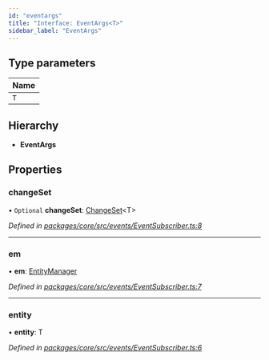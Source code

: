 ```yaml
---
id: "eventargs"
title: "Interface: EventArgs<T>"
sidebar_label: "EventArgs"
---
```


## Type parameters

Name |
------ |
`T` |

## Hierarchy

* **EventArgs**

## Properties

### changeSet

• `Optional` **changeSet**: [ChangeSet](../classes/changeset.md)&#60;T>

*Defined in [packages/core/src/events/EventSubscriber.ts:8](https://github.com/mikro-orm/mikro-orm/blob/18b580bb42/packages/core/src/events/EventSubscriber.ts#L8)*

___

### em

•  **em**: [EntityManager](../classes/entitymanager.md)

*Defined in [packages/core/src/events/EventSubscriber.ts:7](https://github.com/mikro-orm/mikro-orm/blob/18b580bb42/packages/core/src/events/EventSubscriber.ts#L7)*

___

### entity

•  **entity**: T

*Defined in [packages/core/src/events/EventSubscriber.ts:6](https://github.com/mikro-orm/mikro-orm/blob/18b580bb42/packages/core/src/events/EventSubscriber.ts#L6)*
